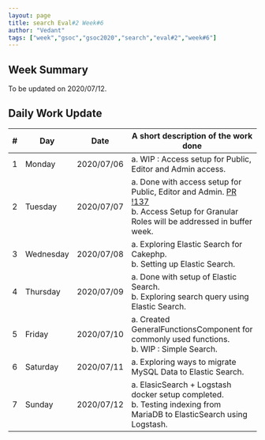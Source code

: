 ```yaml
---
layout: page
title: search Eval#2 Week#6
author: "Vedant"
tags: ["week","gsoc","gsoc2020","search","eval#2","week#6"]
---
```


## Week Summary

To be updated on 2020/07/12.

## Daily Work Update

|\#|Day|Date|A short description of the work done|  
|---	|---	|---	|---	|  
|1   	| Monday 	|   2020/07/06	| a. WIP : Access setup for Public, Editor and Admin access. 	|  
|2   	| Tuesday  	|   2020/07/07	|  a. Done with access setup for Public, Editor and Admin. [PR !137](https://gitlab.com/cdli/framework/-/merge_requests/137) <br> b. Access Setup for Granular Roles will be addressed in buffer week. 	|  
|3   	| Wednesday  	|  2020/07/08 	|  a. Exploring Elastic Search for Cakephp. <br> b. Setting up Elastic Search. |  
|4   	| Thursday  	|   2020/07/09	|  a. Done with setup of Elastic Search. <br> b. Exploring search query using Elastic Search.	|  
|5   	| Friday  	|   2020/07/10	|   a. Created GeneralFunctionsComponent for commonly used functions. <br> b. WIP : Simple Search. 	|  
|6   	| Saturday  	|   2020/07/11	|  a. Exploring ways to migrate MySQL Data to Elastic Search.  	|  
|7   	| Sunday  	|   2020/07/12	|  a. ElasicSearch + Logstash docker setup completed. <br> b. Testing indexing from MariaDB to ElasticSearch using Logstash.	|  

